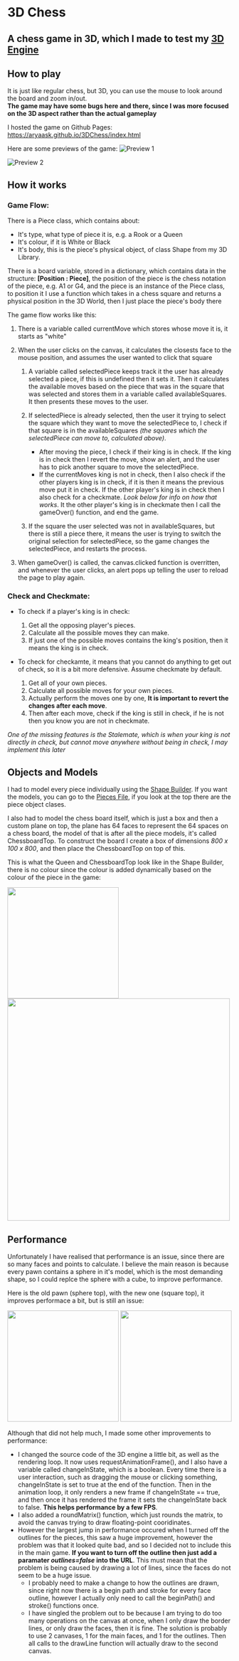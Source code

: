 # 3D Chess
## A chess game in 3D, which I made to test my [3D Engine](https://github.com/AryaaSk/3D-Engine)

## How to play
It is just like regular chess, but 3D, you can use the mouse to look around the board and zoom in/out.\
**The game may have some bugs here and there, since I was more focused on the 3D aspect rather than the actual gameplay**

I hosted the game on Github Pages: https://aryaask.github.io/3DChess/index.html

Here are some previews of the game:
![Preview 1](https://github.com/AryaaSk/3DChess/blob/master/Previews/ChessPreview1.png?raw=true)

![Preview 2](https://github.com/AryaaSk/3DChess/blob/master/Previews/ChessPreview2.png?raw=true)

## How it works
### Game Flow:
There is a Piece class, which contains about:
- It's type, what type of piece it is, e.g. a Rook or a Queen
- It's colour, if it is White or Black
- It's body, this is the piece's physical object, of class Shape from my 3D Library.

There is a board variable, stored in a dictionary, which contains data in the structure: **[Position : Piece]**, the position of the piece is the chess notation of the piece, e.g. A1 or G4, and the piece is an instance of the Piece class, to position it I use a function which takes in a chess square and returns a physical position in the 3D World, then I just place the piece's body there

The game flow works like this:
1. There is a variable called currentMove which stores whose move it is, it starts as "white"
2. When the user clicks on the canvas, it calculates the closests face to the mouse position, and assumes the user wanted to click that square
    1. A variable called selectedPiece keeps track it the user has already selected a piece, if this is undefined then it sets it. Then it calculates the available moves based on the piece that was in the square that was selected and stores them in a variable called availableSquares. It then presents these moves to the user.

    2. If selectedPiece is already selected, then the user it trying to select the square which they want to move the selectedPiece to, I check if that square is in the availableSquares *(the squares which the selectedPiece can move to, calculated above)*.
        - After moving the piece, I check if their king is in check. If the king is in check then I revert the move, show an alert, and the user has to pick another square to move the selectedPiece.
        - If the currentMoves king is not in check, then I also check if the other players king is in check, if it is then it means the previous move put it in check. If the other player's king is in check then I also check for a checkmate. *Look below for info on how that works*. It the other player's king is in checkmate then I call the gameOver() function, and end the game.

    3. If the square the user selected was not in availableSquares, but there is still a piece there, it means the user is trying to switch the original selection for selectedPiece, so the game changes the selectedPiece, and restarts the process.

3. When gameOver() is called, the canvas.clicked function is overritten, and whenever the user clicks, an alert pops up telling the user to reload the page to play again.

### Check and Checkmate:
- To check if a player's king is in check:
    1. Get all the opposing player's pieces.
    2. Calculate all the possible moves they can make.
    3. If just one of the possible moves contains the king's position, then it means the king is in check.

- To check for checkamte, it means that you cannot do anything to get out of check, so it is a bit more defensive. Assume checkmate by default.
    1. Get all of your own pieces.
    2. Calculate all possible moves for your own pieces.
    3. Actually perform the moves one by one, **It is important to revert the changes after each move**.
    4. Then after each move, check if the king is still in check, if he is not then you know you are not in checkmate.

*One of the missing features is the Stalemate, which is when your king is not directly in check, but cannot move anywhere without being in check, I may implement this later*

## Objects and Models
I had to model every piece individually using the [Shape Builder](https://aryaask.github.io/3D-Engine/ShapeBuilder/). If you want the models, you can go to the [Pieces File](Chess/pieces.ts), if you look at the top there are the piece object clases.

I also had to model the chess board itself, which is just a box and then a custom plane on top, the plane has 64 faces to represent the 64 spaces on a chess board, the model of that is after all the piece models, it's called ChessboardTop. To construct the board I create a box of dimensions *800 x 100 x 800*, and then place the ChessboardTop on top of this.

This is what the Queen and ChessboardTop look like in the Shape Builder, there is no colour since the colour is added dynamically based on the colour of the piece in the game:
<p float="left">
  <img src="https://github.com/AryaaSk/3DChess/blob/master/Previews/Queen.png?raw=true" width="250"/>
  <img src="https://github.com/AryaaSk/3DChess/blob/master/Previews/ChessboardTop.png?raw=true" width="500"/>
</p>

## Performance
Unfortunately I have realised that performance is an issue, since there are so many faces and points to calculate. I believe the main reason is because every pawn contains a sphere in it's model, which is the most demanding shape, so I could replce the sphere with a cube, to improve performance.

Here is the old pawn (sphere top), with the new one (square top), it improves performace a bit, but is still an issue:
<p float="left">
  <img src="https://github.com/AryaaSk/3DChess/blob/master/Previews/ChessPawn.png?raw=true" width="250"/>
  <img src="https://github.com/AryaaSk/3DChess/blob/master/Previews/ChessPawnSimple.png?raw=true" width="250"/>
</p>

Although that did not help much, I made some other improvements to performance:
- I changed the source code of the 3D engine a little bit, as well as the rendering loop. It now uses requestAnimationFrame(), and I also have a variable called changeInState, which is a boolean. Every time there is a user interaction, such as dragging the mouse or clicking something, changeInState is set to true at the end of the function. Then in the animation loop, it only renders a new frame if changeInState == true, and then once it has rendered the frame it sets the changeInState back to false. **This helps performance by a few FPS**.
- I also added a roundMatrix() function, which just rounds the matrix, to avoid the canvas trying to draw floating-point cooridinates.
- However the largest jump in performance occured when I turned off the outlines for the pieces, this saw a huge improvement, however the problem was that it looked quite bad, and so I decided not to include this in the main game. **If you want to turn off the outline then just add a paramater *outlines=false* into the URL**. This must mean that the problem is being caused by drawing a lot of lines, since the faces do not seem to be a huge issue.
    - I probably need to make a change to how the outlines are drawn, since right now there is a begin path and stroke for every face outline, however I actually only need to call the beginPath() and stroke() functions once.
    - I have singled the problem out to be because I am trying to do too many operations on the canvas at once, when I only draw the border lines, or only draw the faces, then it is fine. The solution is probably to use 2 canvases, 1 for the main faces, and 1 for the outlines. Then all calls to the drawLine function will actually draw to the second canvas.